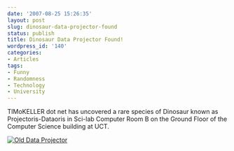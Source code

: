 ```yaml
---
date: '2007-08-25 15:26:35'
layout: post
slug: dinosaur-data-projector-found
status: publish
title: Dinosaur Data Projector Found!
wordpress_id: '140'
categories:
- Articles
tags:
- Funny
- Randomness
- Technology
- University
---
```


TIMoKELLER dot net has uncovered a rare species of Dinosaur known as Projectoris-Dataoris in Sci-lab Computer Room B on the Ground Floor of the Computer Science building at UCT.

[![Old Data Projector](http://timk.co.za/wp-content/uploads/2007/08/olddataprojector.jpg)](http://timk.co.za/wp-content/uploads/2007/08/olddataprojector.jpg)
